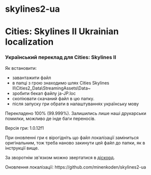 # skylines2-ua
<h1>Cities: Skylines II Ukrainian localization</h4>
<h3>Український переклад для Cities: Skylines II</h3>
<p>
  Як встановити:
  <ul>
    <li>завантажити файл</li>
    <li>в папці з грою знаходимо шлях Cities Skylines II\Cities2_Data\StreamingAssets\Data~</li>
    <li>зробити бекап файлу ja-JP.loc</li>
    <li>скопіювати скачаний файл в цю папку.</li>
    <li>після запуску гри обрати в налаштуваннях українську мову</li>
  </ul>
</p>
<p>
  Перекладено 100% (99.999%). Залишились лише наші друкарськи помилки, можливо де інде баги переносів.
</p>
<p>Версія гри: 1.0.12f1</p>
<p>При оновленні гри є вірогідніть що файл локалізації заміниться оригінальним, тож треба наново закинути цей файл до папки, як в інструкції вище.</p>

<p>
  За зворотнім зв'язком можно звертатися в <a href="https://discord.gg/WzgjPA7Kga">діскорд</a>.
</p>
<p>
  Оновлення локалізації: https://github.com/minenkoden/skylines2-ua
</p>

